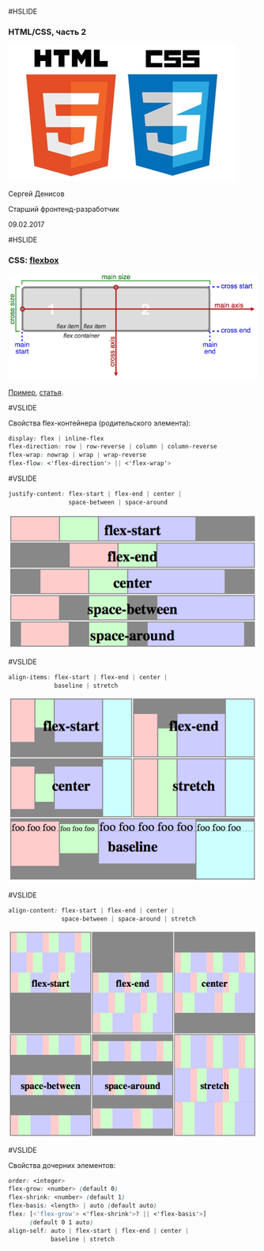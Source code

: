 #HSLIDE

### HTML/CSS, часть 2

![HTML5/CSS3](images/HTML-CSS3.jpg)

Сергей Денисов

Старший фронтенд-разработчик


09.02.2017

#HSLIDE

### CSS: [flexbox](https://developer.mozilla.org/en-US/docs/Web/CSS/CSS_Flexible_Box_Layout/Using_CSS_flexible_boxes)

![CSS: flexbox](images/flexbox.png)

[Пример](https://jsfiddle.net/sergdenisov/95y31w8j/), [статья](http://frontender.info/a-guide-to-flexbox/).

#VSLIDE

Свойства flex-контейнера (родительского элемента):

```css
display: flex | inline-flex
flex-direction: row | row-reverse | column | column-reverse
flex-wrap: nowrap | wrap | wrap-reverse
flex-flow: <'flex-direction'> || <'flex-wrap'>
```

#VSLIDE

```css
justify-content: flex-start | flex-end | center |
                 space-between | space-around
```

![CSS: flexbox justify-content](images/justify-content.png)

#VSLIDE

```css
align-items: flex-start | flex-end | center |
             baseline | stretch
```

![CSS: flexbox align-items](images/align-items.png)

#VSLIDE

```css
align-content: flex-start | flex-end | center |
               space-between | space-around | stretch
```

![CSS: flexbox align-items](images/align-content.png)

#VSLIDE

Свойства дочерних элементов:

```css
order: <integer>
flex-grow: <number> (default 0)
flex-shrink: <number> (default 1)
flex-basis: <length> | auto (default auto)
flex: [<'flex-grow'> <'flex-shrink'>? || <'flex-basis'>]
      (default 0 1 auto)
align-self: auto | flex-start | flex-end | center |
            baseline | stretch
```
